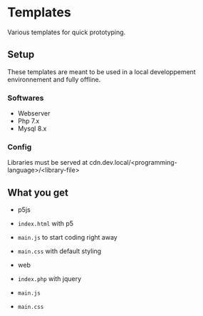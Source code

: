 # Templates
Various templates for quick prototyping.

## Setup
These templates are meant to be used in a local developpement environnement and fully offline.

### Softwares

+ Webserver
+ Php 7.x
+ Mysql 8.x

### Config
Libraries must be served at 
cdn.dev.local/&lt;programming-language&gt;/&lt;library-file&gt;

## What you get

+ p5js
 + `index.html` with p5
 + `main.js` to start coding right away
 + `main.css` with default styling

+ web
 + `index.php` with jquery
 + `main.js`
 + `main.css`
